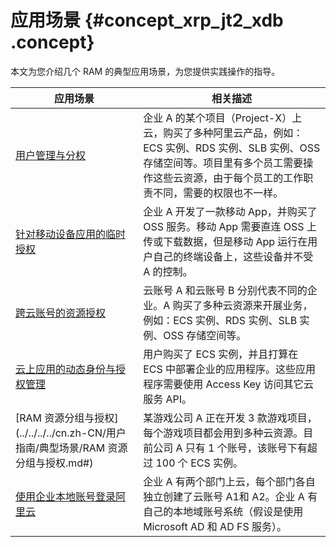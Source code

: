 # 应用场景 {#concept_xrp_jt2_xdb .concept}

本文为您介绍几个 RAM 的典型应用场景，为您提供实践操作的指导。

|应用场景|相关描述|
|----|----|
|[用户管理与分权](../../../../cn.zh-CN/用户指南/典型场景/用户管理与分权.md#)|企业 A 的某个项目（Project-X）上云，购买了多种阿里云产品，例如：ECS 实例、RDS 实例、SLB 实例、OSS 存储空间等。项目里有多个员工需要操作这些云资源，由于每个员工的工作职责不同，需要的权限也不一样。|
|[针对移动设备应用的临时授权](../../../../cn.zh-CN/用户指南/典型场景/针对移动设备应用的临时授权.md#)|企业 A 开发了一款移动 App，并购买了 OSS 服务。移动 App 需要直连 OSS 上传或下载数据，但是移动 App 运行在用户自己的终端设备上，这些设备并不受 A 的控制。|
|[跨云账号的资源授权](../../../../cn.zh-CN/用户指南/典型场景/跨云账号的资源授权.md#)|云账号 A 和云账号 B 分别代表不同的企业。A 购买了多种云资源来开展业务，例如：ECS 实例、RDS 实例、SLB 实例、OSS 存储空间等。|
|[云上应用的动态身份与授权管理](../../../../cn.zh-CN/用户指南/典型场景/云上应用的动态身份与授权管理.md#)|用户购买了 ECS 实例，并且打算在 ECS 中部署企业的应用程序。这些应用程序需要使用 Access Key 访问其它云服务 API。|
|[RAM 资源分组与授权](../../../../cn.zh-CN/用户指南/典型场景/RAM 资源分组与授权.md#)|某游戏公司 A 正在开发 3 款游戏项目，每个游戏项目都会用到多种云资源。目前公司 A 只有 1 个账号，该账号下有超过 100 个 ECS 实例。|
|[使用企业本地账号登录阿里云](../../../../cn.zh-CN/用户指南/典型场景/使用企业本地账号登录阿里云.md#)|企业 A 有两个部门上云，每个部门各自独立创建了云账号 A1和 A2。企业 A 有自己的本地域账号系统（假设是使用 Microsoft AD 和 AD FS 服务）。|

